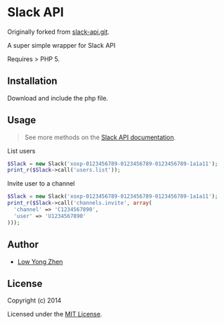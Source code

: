 Slack API
=========

Originally forked from [slack-api.git](https://github.com/10w042/slack-api).

A super simple wrapper for Slack API

Requires > PHP 5.

Installation
------------

Download and include the php file.

Usage
-----

> See more methods on the [Slack API documentation](https://api.slack.com/methods).

List users

```php
$Slack = new Slack('xoxp-0123456789-0123456789-0123456789-1a1a11');
print_r($Slack->call('users.list'));
```

Invite user to a channel

```php
$Slack = new Slack('xoxp-0123456789-0123456789-0123456789-1a1a11');
print_r($Slack->call('channels.invite', array(
  'channel' => 'C1234567890',
  'user' => 'U1234567890'
)));
```

Author
-------

- [Low Yong Zhen](mailto:yz@stargate.io)

License
-------

Copyright (c) 2014

Licensed under the [MIT License](http://yzlow.mit-license.org/).